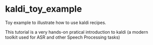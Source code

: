 # kaldi_toy_example
Toy example to illustrate how to use kaldi recipes.

This tutorial is a very hands-on pratical introduction to kaldi (a modern toolkit used for ASR and other Speech Processing tasks)
